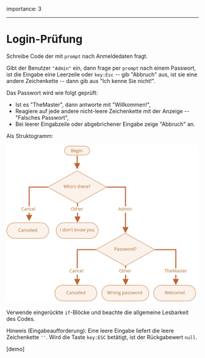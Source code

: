 importance: 3

---

# Login-Prüfung

Schreibe Code der mit `prompt` nach Anmeldedaten fragt.

Gibt der Benutzer `"Admin"` ein, dann frage per `prompt` nach einem Passwort, ist die Eingabe eine Leerzeile oder `key:Esc` -- gib "Abbruch" aus, ist sie eine andere Zeichenkette -- dann gib aus "Ich kenne Sie nicht!".

Das Passwort wird wie folgt geprüft:

- Ist es "TheMaster", dann antworte mit "Willkommen!",
- Reagiere auf jede andere nicht-leere Zeichenkette mit der Anzeige -- "Falsches Passwort",
- Bei leerer Eingabzeile oder abgebrichener Eingabe zeige "Abbruch" an.

Als Struktogramm:

![](ifelse_task.svg)

Verwende eingerückte `if`-Blöcke und beachte die allgemeine Lesbarkeit des Codes.

Hinweis (Eingabeaufforderung):  Eine leere Eingabe liefert die leere Zeichenkette `''`. Wird die Taste `key:ESC` betätigt, ist der Rückgabewert `null`.

[demo]
